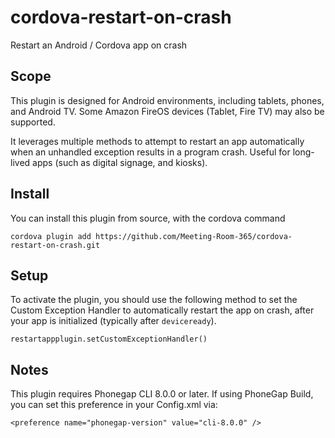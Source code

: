 # cordova-restart-on-crash
Restart an Android / Cordova app on crash

## Scope

This plugin is designed for Android environments, including tablets, phones, and Android TV. Some Amazon FireOS devices (Tablet, Fire TV) may also be supported.

It leverages multiple methods to attempt to restart an app automatically when an unhandled exception results in a program crash. Useful for long-lived apps (such as digital signage, and kiosks).

## Install

You can install this plugin from source, with the cordova command 

```
cordova plugin add https://github.com/Meeting-Room-365/cordova-restart-on-crash.git
```

## Setup

To activate the plugin, you should use the following method to set the Custom Exception Handler to automatically restart the app on crash, after your app is initialized (typically after `deviceready`).

```
restartappplugin.setCustomExceptionHandler()
```

## Notes

This plugin requires Phonegap CLI 8.0.0 or later. If using PhoneGap Build, you can set this preference in your Config.xml via:

```
<preference name="phonegap-version" value="cli-8.0.0" />
```
